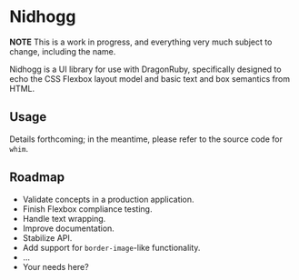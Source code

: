 Nidhogg
=======

**NOTE** This is a work in progress, and everything very much subject to change,
including the name.

Nidhogg is a UI library for use with DragonRuby, specifically designed to echo
the CSS Flexbox layout model and basic text and box semantics from HTML.

## Usage

Details forthcoming; in the meantime, please refer to the source code for
`whim`.

## Roadmap

* Validate concepts in a production application.
* Finish Flexbox compliance testing.
* Handle text wrapping.
* Improve documentation.
* Stabilize API.
* Add support for `border-image`-like functionality.
* …
* Your needs here?
